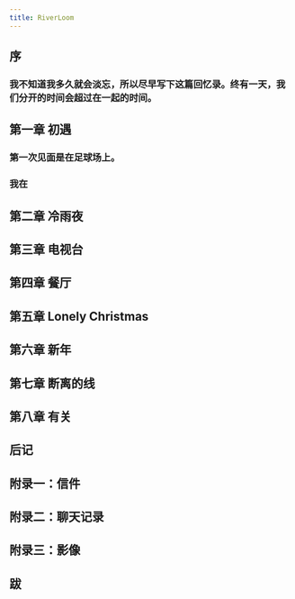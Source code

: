 ```yaml
---
title: RiverLoom
---
```


## 序
### 我不知道我多久就会淡忘，所以尽早写下这篇回忆录。终有一天，我们分开的时间会超过在一起的时间。
## 第一章 初遇
### 第一次见面是在足球场上。
### 我在
## 第二章 冷雨夜
## 第三章 电视台
## 第四章 餐厅
## 第五章 Lonely Christmas
## 第六章 新年
## 第七章 断离的线
## 第八章 有关
## 后记
## 附录一：信件
## 附录二：聊天记录
## 附录三：影像
## 跋

